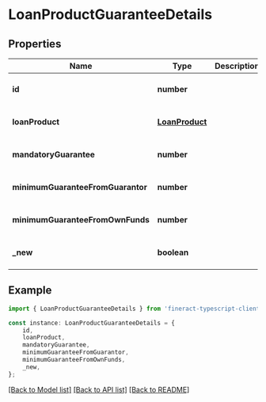 # LoanProductGuaranteeDetails


## Properties

Name | Type | Description | Notes
------------ | ------------- | ------------- | -------------
**id** | **number** |  | [optional] [default to undefined]
**loanProduct** | [**LoanProduct**](LoanProduct.md) |  | [optional] [default to undefined]
**mandatoryGuarantee** | **number** |  | [optional] [default to undefined]
**minimumGuaranteeFromGuarantor** | **number** |  | [optional] [default to undefined]
**minimumGuaranteeFromOwnFunds** | **number** |  | [optional] [default to undefined]
**_new** | **boolean** |  | [optional] [default to undefined]

## Example

```typescript
import { LoanProductGuaranteeDetails } from 'fineract-typescript-client';

const instance: LoanProductGuaranteeDetails = {
    id,
    loanProduct,
    mandatoryGuarantee,
    minimumGuaranteeFromGuarantor,
    minimumGuaranteeFromOwnFunds,
    _new,
};
```

[[Back to Model list]](../README.md#documentation-for-models) [[Back to API list]](../README.md#documentation-for-api-endpoints) [[Back to README]](../README.md)
